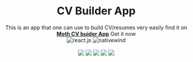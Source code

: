   <h1 align="center">CV Builder App</h1>

   <div align="center">
     This is an app that one can use to build CV/resumes very easily find it on <a href="https://drive.google.com/file/d/13nz-6QLrCvDB42EFpAWys22aUHiyEJYY/view?usp=drive_link" target="_blank"><b>Moth CV buider App</b></a> Get it now
    </div>
</div>
 <div align="center">
  <img src="https://img.shields.io/badge/-React_Native-black?style=for-the-badge&logoColor=white&logo=react&color=61DAFB" alt="react.js" />
  <img src="https://img.shields.io/badge/NativeWind-black?style=for-the-badge&logoColor=white&logo=tailwindcss&color=06B6D4" alt="nativewind" />
</div>
 <div align="center">
  <br />
    <div style={{ display: flex, flex-direction: row}}>
      <img src="https://storage.googleapis.com/mzunidates/Screenshot%20(123).png">
      <img src="https://storage.googleapis.com/mzunidates/Screenshot%20(115).png">
      <img src="https://storage.googleapis.com/mzunidates/Screenshot%20(116).png">
      <img src="https://storage.googleapis.com/mzunidates/Screenshot%20(118).png">
      <img src="https://storage.googleapis.com/mzunidates/Screenshot%20(120).png">
    </div>
  <br />

